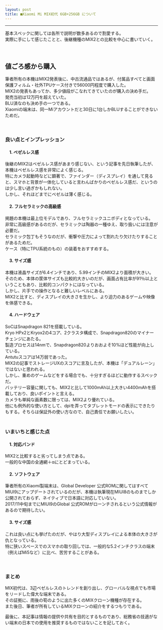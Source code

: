 ```yaml
---
layout: post
title: ■Xiaomi Mi MIX初代 6GB+256GB について
---
```

---

基本スペックに関しては各所で説明が数多あるので割愛する。  
実際に手にして感じたことと、後継機種のMIX2との比較を中心に書いていく。  

 　　
## **値ごろ感から購入**
筆者所有の本機はMIX2発表後に、中古流通品ではあるが、付属品すべてと画面保護フィルム・社外TPUケース付きで56000円程度で購入した。  
MIX2の発表もあってか、多少値段がこなれてきていたのが購入の決め手だ。  
発売当初は12万円を超えていた。  
BLU済なのも決め手の一つである。  
Xiaomiの端末は、同一Miアカウントだと30日に1台しかBLUすることができないためだ。   

　　

### **良い点とインプレッション**

#### 　1. ベゼルレス感
後継のMIX2はベゼルレス感があまり感じない、という記事を先日執筆したが、本機はベゼルレス感を非常によく感じる。  
特にカメラ起動時などに顕著で、ファインダー（ディスプレイ）を通して見ると、スマホと背景が一体化していると言わんばかりのベゼルレス感だ、というのは少し言い過ぎかもしれない。  
しかし、それほどまでにベゼルは薄く感じる。  

#### 　2. フルセラミックの高級感
掲題の本機は最上位モデルであり、フルセラミックユニボディとなっている。  
非常に高級感があるのだが、セラミックは陶器の一種ゆえ、取り扱いには注意が必要だ。  
セラミック包丁もそうなのだが、衝撃や圧力によって割れたり欠けたりすることがあるためだ。  
ケース（特にTPU系統のもの）の装着をおすすめする。  

#### 　3. サイズ感
本機は液晶サイズが6.4インチであり、5.99インチのMIX2より面積が大きい。  
そのため、本体の筐体サイズも比較的大きいのだが、画面占有比率が91％以上ということもあり、比較的コンパクトにはなっている。  
しかし、片手での操作となると難しいレベルにある。  
MIX2と比すと、ディスプレイの大きさを生かし、より迫力のあるゲームや映像を体感できる。  


#### 　4. ハードウェア
SoCはSnapdragon 821を搭載している。  
Kryo HPx2とKryox2の4コア、2クラスタ構成で、Snapdragon820のマイナーチェンジにあたる。  
製造プロセスは14nmで、Snapdragon820よりおおよそ10%ほど性能が向上している。  
Antutuスコアは14万弱であった。  
MIX2の記事でストレージUXのスコアに言及したが、本機は「デュアルレーン」ではないと思われる。  
しかし、重めのゲームなどをする場合でも、十分すぎるほどに動作するスペックだ。  
バッテリー容量に関しても、MIX2と比して1000mAh以上大きい4400mAhを搭載しており、良いポイントと言える。  
カメラも単純な画素数に限っては、MIX2より優れている。  
他にも例外的な使い方として、dpiを弄ってタブレットモードの表示にできたりもする。そちらは保証外の使い方なので、自己責任でお願いしたい。  
　　
　　

### **いまいちと感じた点**

#### 　1. 対応バンド
MIX2と比較すると劣ってしまう点である。  
一般的な中国の全通網＋αにとどまっている。  

#### 　2. ソフトウェア
筆者所有のXiaomi製端末は、Global Developer 公式ROMに関してはすべてMIUI9にアップデートされているのだが、本機は執筆現在MIUI8のものまでしか公開されておらず、ネイティブで日本語に対応していない。  
2017/11中旬までにMIUI9のGlobal 公式ROMがローンチされるという公式情報があるので期待したい。  

#### 　3. サイズ感
これは良い点にも挙げたのだが、やはり大型ディスプレイによる本体の大きさが仇となっている。  
特に狭いスペースでのスマホの取り回しでは、一般的な5.2インチクラスの端末（例えばMi5など）に比べ、苦労することがある。  

 　　
### **まとめ**
MIX初代は、3辺ベゼルレスのトレンドを創り出し、グローバルな視点でも市場をリードした偉大な端末である。  
その証拠に、雨後の筍のように出た多くのMIXクローン機種が存在する。  
また後日、筆者が所有しているMIXクローンの紹介をするつもりである。   


最後に、本記事は情報の提供や共有を目的とするものであり、総務省の技適がない端末の日本での使用を推奨するものではないことを記しておく。
